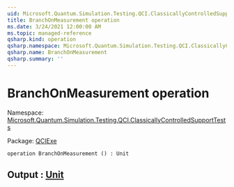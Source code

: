 ```yaml
---
uid: Microsoft.Quantum.Simulation.Testing.QCI.ClassicallyControlledSupportTests.BranchOnMeasurement
title: BranchOnMeasurement operation
ms.date: 3/24/2021 12:00:00 AM
ms.topic: managed-reference
qsharp.kind: operation
qsharp.namespace: Microsoft.Quantum.Simulation.Testing.QCI.ClassicallyControlledSupportTests
qsharp.name: BranchOnMeasurement
qsharp.summary: ''
---
```


# BranchOnMeasurement operation

Namespace: [Microsoft.Quantum.Simulation.Testing.QCI.ClassicallyControlledSupportTests](xref:Microsoft.Quantum.Simulation.Testing.QCI.ClassicallyControlledSupportTests)

Package: [QCIExe](https://nuget.org/packages/QCIExe)




```qsharp
operation BranchOnMeasurement () : Unit
```


## Output : [Unit](xref:microsoft.quantum.lang-ref.unit)

